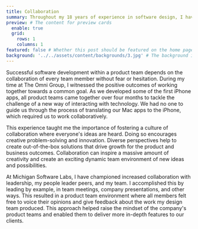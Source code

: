 ```yaml
---
title: Collaboration
summary: Throughout my 18 years of experience in software design, I have noticed that collaborative environments that bring together individuals with diverse perspectives tend to foster an atmosphere of creativity, innovation, and growth. When people from different backgrounds and with different skill sets work together, they can bring unique insights to the table, leading to innovative ideas and solutions that may not have been possible otherwise.
preview: # The content for preview cards
  enable: true
  grid:
    rows: 1
    columns: 1
featured: false # Whether this post should be featured on the home page
background: '../../assets/content/backgrounds/3.jpg' # The background image used for preview cards
---
```


Successful software development within a product team depends on the collaboration of every team member without fear or hesitation. During my time at The Omni Group, I witnessed the positive outcomes of working together towards a common goal. As we developed some of the first iPhone apps, all product teams came together over four months to tackle the challenge of a new way of interacting with technology. We had no one to guide us through the process of translating our Mac apps to the iPhone, which required us to work collaboratively.

This experience taught me the importance of fostering a culture of collaboration where everyone's ideas are heard. Doing so encourages creative problem-solving and innovation. Diverse perspectives help to create out-of-the-box solutions that drive growth for the product and business outcomes. Collaboration can inspire a massive amount of creativity and create an exciting dynamic team environment of new ideas and possibilities.

At Michigan Software Labs, I have championed increased collaboration with leadership, my people leader peers, and my team. I accomplished this by leading by example, in team meetings, company presentations, and other ways. This resulted in a product team environment where all members felt free to voice their opinions and give feedback about the work my design team produced. This approach helped raise the mindset of the company's product teams and enabled them to deliver more in-depth features to our clients.
